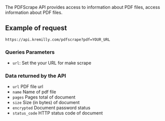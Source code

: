 The PDFScrape API provides access to information about PDF files, access information about PDF files.

## Example of request

```shell
https://api.kremilly.com/pdfscrape?pdf=YOUR_URL
```

### Queries Parameters

- `url`: Set the your URL for make scrape

### Data returned by the API

* `url` PDF file url
* `name` Name of pdf file
* `pages` Pages total of document
* `size` Size (in bytes) of document
* `encrypted` Document password status
* `status_code` HTTP status code of document
